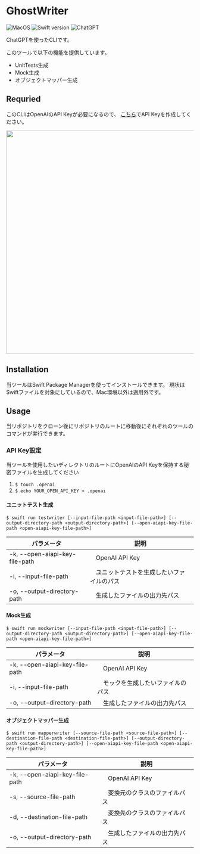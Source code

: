 # GhostWriter
![MacOS](https://img.shields.io/badge/macOS-13.0-000000?style=flat&logo=apple)
![Swift version](https://img.shields.io/badge/Swift-5.7-f05138?style=flat&logo=swift)
![ChatGPT](https://img.shields.io/badge/ChatGPT-3.5_turbo-000000?style=flat)

ChatGPTを使ったCLIです。

このツールで以下の機能を提供しています。

- UnitTests生成
- Mock生成
- オブジェクトマッパー生成

## Requried

このCLIはOpenAIのAPI Keyが必要になるので、
[こちら](https://platform.openai.com/account/api-keys)でAPI Keyを作成してください。

<img width=600 src='https://user-images.githubusercontent.com/86991723/231377992-62e49560-065b-433d-a77e-197bbeff1da1.png' />

## Installation

当ツールはSwift Package Managerを使ってインストールできます。
現状はSwiftファイルを対象にしているので、Mac環境以外は適用外です。

## Usage

当リポジトリをクローン後にリポジトリのルートに移動後にそれぞれのツールのコマンドが実行できます。 

### API Key設定

当ツールを使用したいディレクトリのルートにOpenAIのAPI Keyを保持する秘密ファイルを生成してください

1. `$ touch .openai`
1. `$ echo YOUR_OPEN_API_KEY > .openai`

#### ユニットテスト生成

```
$ swift run testwriter [--input-file-path <input-file-path>] [--output-directory-path <output-directory-path>] [--open-aiapi-key-file-path <open-aiapi-key-file-path>]
```

| パラメータ | 説明 |
|---|---|
| -k, --open-aiapi-key-file-path |　OpenAI API Key　|
| -i, --input-file-path |　ユニットテストを生成したいファイルのパス　|
| -o, --output-directory-path |　生成したファイルの出力先パス　|

#### Mock生成

```
$ swift run mockwriter [--input-file-path <input-file-path>] [--output-directory-path <output-directory-path>] [--open-aiapi-key-file-path <open-aiapi-key-file-path>]
```

| パラメータ | 説明 |
|---|---|
| -k, --open-aiapi-key-file-path |　OpenAI API Key　|
| -i, --input-file-path |　モックを生成したいファイルのパス　|
| -o, --output-directory-path |　生成したファイルの出力先パス　|

#### オブジェクトマッパー生成

```
$ swift run mapperwriter [--source-file-path <source-file-path>] [--destination-file-path <destination-file-path>] [--output-directory-path <output-directory-path>] [--open-aiapi-key-file-path <open-aiapi-key-file-path>]
```

| パラメータ | 説明 |
|---|---|
| -k, --open-aiapi-key-file-path |　OpenAI API Key　|
| -s, --source-file-path |　変換元のクラスのファイルパス　|
| -d, --destination-file-path |　変換先のクラスのファイルパス　|
| -o, --output-directory-path |　生成したファイルの出力先パス　|

